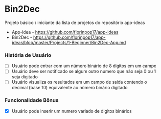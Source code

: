 # Bin2Dec

Projeto básico / iniciante da lista de projetos do repositório app-ideas

- App-Idea - https://github.com/florinpop17/app-ideas
- Bin2Dec - https://github.com/florinpop17/app-ideas/blob/master/Projects/1-Beginner/Bin2Dec-App.md

### História de Usuário
- [ ] Usuário pode entrar com um número binário de 8 digitos em um campo
- [ ] Usuário deve ser notificado se algum outro numero que não seja 0 ou 1 seja digitado
- [ ] Usuário visualiza os resultados em um campo de saida contendo o decimal (base 10) equivalente ao número binário digitado

### Funcionalidade Bônus
- [x] Usuário pode inserir um numero variado de digitos binários
